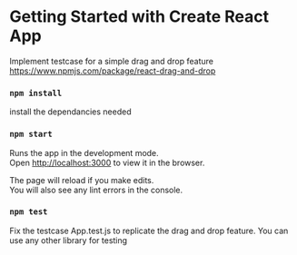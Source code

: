 # Getting Started with Create React App

Implement testcase for a simple drag and drop feature
https://www.npmjs.com/package/react-drag-and-drop 


### `npm install`
install the dependancies needed

### `npm start`

Runs the app in the development mode.\
Open [http://localhost:3000](http://localhost:3000) to view it in the browser.

The page will reload if you make edits.\
You will also see any lint errors in the console.

### `npm test`

Fix the testcase App.test.js to replicate the drag and drop feature. You can use any other library for testing
